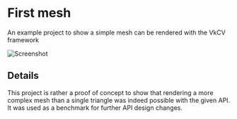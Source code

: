 # First mesh
An example project to show a simple mesh can be rendered with the VkCV framework

![Screenshot](../../screenshots/first_mesh.png)

## Details

This project is rather a proof of concept to show that rendering a more complex mesh than a single 
triangle was indeed possible with the given API. It was used as a benchmark for further API design
changes.
